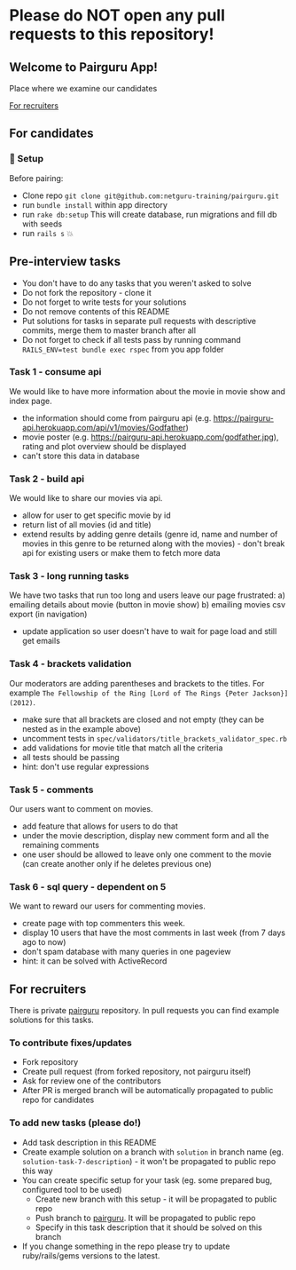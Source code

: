 # Please do NOT open any pull requests to this repository!

## Welcome to Pairguru App!
Place where we examine our candidates

[For recruiters](#for-recruiters)

## For candidates
### :hammer: Setup

Before pairing:
 - Clone repo `git clone git@github.com:netguru-training/pairguru.git`
 - run `bundle install` within app directory
 - run `rake db:setup` This will create database, run migrations and fill db with seeds
 - run `rails s` :boom:

## Pre-interview tasks

- You don't have to do any tasks that you weren't asked to solve
- Do not fork the repository - clone it
- Do not forget to write tests for your solutions
- Do not remove contents of this README
- Put solutions for tasks in separate pull requests with descriptive commits, merge them to master branch after all
- Do not forget to check if all tests pass by running command `RAILS_ENV=test bundle exec rspec` from you app folder

### Task 1 - consume api
We would like to have more information about the movie in movie show and index page.
- the information should come from pairguru api (e.g. https://pairguru-api.herokuapp.com/api/v1/movies/Godfather)
- movie poster (e.g. https://pairguru-api.herokuapp.com/godfather.jpg), rating and plot overview should be displayed
- can't store this data in database

### Task 2 - build api
We would like to share our movies via api.
- allow for user to get specific movie by id
- return list of all movies (id and title)
- extend results by adding genre details (genre id, name and number of movies in this genre to be returned along with the movies) - don't break api for existing users or make them to fetch more data

### Task 3 - long running tasks
We have two tasks that run too long and users leave our page frustrated:
a) emailing details about movie (button in movie show)
b) emailing movies csv export (in navigation) 
- update application so user doesn't have to wait for page load and still get emails

### Task 4 - brackets validation
Our moderators are adding parentheses and brackets to the titles.
For example `The Fellowship of the Ring [Lord of The Rings {Peter Jackson}] (2012)`.
- make sure that all brackets are closed and not empty (they can be nested as in the example above)
- uncomment tests in `spec/validators/title_brackets_validator_spec.rb`
- add validations for movie title that match all the criteria
- all tests should be passing
- hint: don't use regular expressions

### Task 5 - comments
Our users want to comment on movies.
- add feature that allows for users to do that
- under the movie description, display new comment form and all the remaining comments
- one user should be allowed to leave only one comment to the movie (can create another only if he deletes previous one)

### Task 6 - sql query - dependent on 5
We want to reward our users for commenting movies. 
- create page with top commenters this week.
- display 10 users that have the most comments in last week (from 7 days ago to now)
- don't spam database with many queries in one pageview
- hint: it can be solved with ActiveRecord


## For recruiters
There is private [pairguru](https://github.com/netguru/pairguru) repository. In pull requests you can find example solutions for this tasks.

### To contribute fixes/updates
* Fork repository
* Create pull request (from forked repository, not pairguru itself)
* Ask for review one of the contributors
* After PR is merged branch will be automatically propagated to public repo for candidates

### To add new tasks (please do!)
* Add task description in this README
* Create example solution on a branch with `solution` in branch name (eg. `solution-task-7-description`) - it won't be propagated to public repo this way
* You can create specific setup for your task (eg. some prepared bug, configured tool to be used)
  * Create new branch with this setup - it will be propagated to public repo
  * Push branch to [pairguru](https://github.com/netguru/pairguru). It will be propagated to public repo
  * Specify in this task description that it should be solved on this branch
* If you change something in the repo please try to update ruby/rails/gems versions to the latest.


